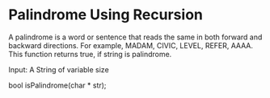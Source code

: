 # Palindrome Using Recursion
A palindrome is a word or sentence that reads the same in both forward and backward directions. For example, MADAM, CIVIC, LEVEL, REFER, AAAA. This function returns true, if string is palindrome. 

Input:  A String of variable size  

bool isPalindrome(char * str); 
